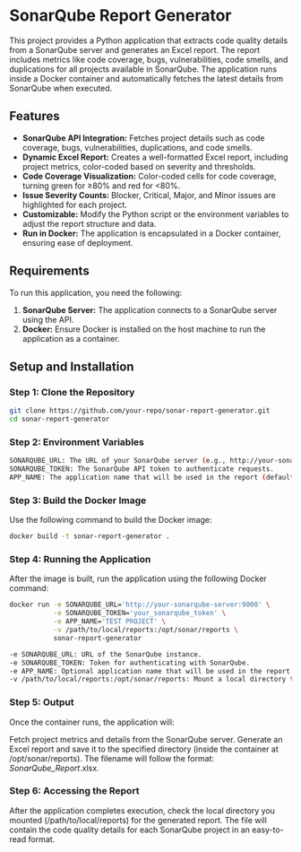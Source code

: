 # SonarQube Report Generator

This project provides a Python application that extracts code quality details from a SonarQube server and generates an Excel report. The report includes metrics like code coverage, bugs, vulnerabilities, code smells, and duplications for all projects available in SonarQube. The application runs inside a Docker container and automatically fetches the latest details from SonarQube when executed.

## Features
- **SonarQube API Integration:** Fetches project details such as code coverage, bugs, vulnerabilities, duplications, and code smells.
- **Dynamic Excel Report:** Creates a well-formatted Excel report, including project metrics, color-coded based on severity and thresholds.
- **Code Coverage Visualization:** Color-coded cells for code coverage, turning green for ≥80% and red for <80%.
- **Issue Severity Counts:** Blocker, Critical, Major, and Minor issues are highlighted for each project.
- **Customizable:** Modify the Python script or the environment variables to adjust the report structure and data.
- **Run in Docker:** The application is encapsulated in a Docker container, ensuring ease of deployment.

## Requirements
To run this application, you need the following:
1. **SonarQube Server:** The application connects to a SonarQube server using the API.
2. **Docker:** Ensure Docker is installed on the host machine to run the application as a container.

## Setup and Installation

### Step 1: Clone the Repository

```bash
git clone https://github.com/your-repo/sonar-report-generator.git
cd sonar-report-generator
```
### Step 2: Environment Variables
```bash
SONARQUBE_URL: The URL of your SonarQube server (e.g., http://your-sonarqube-server:9000).
SONARQUBE_TOKEN: The SonarQube API token to authenticate requests.
APP_NAME: The application name that will be used in the report (default: TEST PROJECT).
```
### Step 3: Build the Docker Image

Use the following command to build the Docker image:
```bash
docker build -t sonar-report-generator .
```
### Step 4: Running the Application

After the image is built, run the application using the following Docker command:
```bash
docker run -e SONARQUBE_URL='http://your-sonarqube-server:9000' \
           -e SONARQUBE_TOKEN='your_sonarqube_token' \
           -e APP_NAME='TEST PROJECT' \
           -v /path/to/local/reports:/opt/sonar/reports \
           sonar-report-generator
```
```bash
-e SONARQUBE_URL: URL of the SonarQube instance.
-e SONARQUBE_TOKEN: Token for authenticating with SonarQube.
-e APP_NAME: Optional application name that will be used in the report title.
-v /path/to/local/reports:/opt/sonar/reports: Mount a local directory to store the generated report.
```
### Step 5: Output

Once the container runs, the application will:

Fetch project metrics and details from the SonarQube server.
Generate an Excel report and save it to the specified directory (inside the container at /opt/sonar/reports).
The filename will follow the format: <AppName>_SonarQube_Report_<YYYYMMDD>.xlsx.

### Step 6: Accessing the Report

After the application completes execution, check the local directory you mounted (/path/to/local/reports) for the generated report. The file will contain the code quality details for each SonarQube project in an easy-to-read format.



